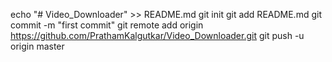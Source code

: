 echo "# Video_Downloader" >> README.md
git init
git add README.md
git commit -m "first commit"
git remote add origin https://github.com/PrathamKalgutkar/Video_Downloader.git
git push -u origin master
                
